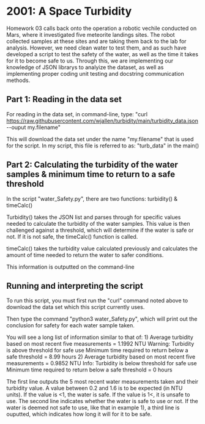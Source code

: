 # 2001: A Space Turbidity

Homework 03 calls back onto the operation a robotic vechile conducted on Mars, where it investigated five meteorite landings sites. The robot collected samples at these sites and are taking them back to the lab for analysis. However, we need clean water to test them, and as such have developed a script to test the safety of the water, as well as the time it takes for it to become safe to us. Through this, we are implementing our knowledge of JSON librarys to analyize the dataset, as well as implementing proper coding unit testing and docstring communication methods. 


## Part 1: Reading in the data set
For reading in the data set, in command-line, type: "curl https://raw.githubusercontent.com/wjallen/turbidity/main/turbidity_data.json --ouput my.filename"

This will download the data set under the name "my.filename" that is used for the script. In my script, this file is referred to as: "turb_data" in the main()


## Part 2: Calculating the turbidity of the water samples & minimum time to return to a safe threshold
In the script "water_Safety.py", there are two functions: turbidity() & timeCalc() 

Turbidity() takes the JSON list and parses through for specific values needed to calculate the turbidity of the water samples. This value is then challenged against a threshold, which will determine if the water is safe or not. If it is not safe, the timeCalc() function is called. 

timeCalc() takes the turbidity value calculated previously and calculates the amount of time needed to return the water to safer conditions. 

This information is outputted on the command-line


## Running and interpreting the script


To run this script, you must first run the "curl" command noted above to download the data set which this script currently uses. 

Then type the command "python3 water_Safety.py", which will print out the conclusion for safety for each water sample taken. 

You will see a long list of information similar to that of:
1)
    Average turbidity based on most recent five measurements = 1.1992 NTU
    Warning: Turbidity is above threshold for safe use
    Minimum time required to return below a safe threshold = 8.99 hours 
2)
    Average turbidity based on most recent five measurements = 0.9852 NTU
    Info: Turbidity is below threshold for safe use
    Minimum time required to return below a safe threshold = 0 hours

The first line outputs the 5 most recent water measurements taken and their turbidity value. A value between 0.2 and 1.6 is to be expected (in NTU units). If the value is <1, the water is safe. If the value is 1<, it is unsafe to use. The second line indicates whether the water is safe to use or not. If the water is deemed not safe to use, like that in example 1), a third line is ouputted, which indicates how long it will for it to be safe. 


